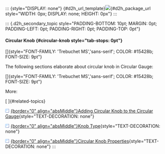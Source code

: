 ::: {style="DISPLAY: none"}
[](ms-xhelp:///?Id=d2h_url_template){#d2h_url_template}![](!package_url!){#d2h_package_url style="WIDTH: 0px; DISPLAY: none; HEIGHT: 0px"}
:::

::: {.d2h_secondary_topic style="PADDING-BOTTOM: 10pt; MARGIN: 0pt; PADDING-LEFT: 0pt; PADDING-RIGHT: 0pt; PADDING-TOP: 0pt"}
#### Circular Knob {#circular-knob style="tab-stops: 0pt"}

[]{style="FONT-FAMILY: 'Trebuchet MS','sans-serif'; COLOR: #15428b; FONT-SIZE: 9pt"} 

The following sections elaborate about circular knob in Circular Gauge:

[]{style="FONT-FAMILY: 'Trebuchet MS','sans-serif'; COLOR: #15428b; FONT-SIZE: 9pt"} 

More:

[ ]{#related-topics}

[![](button.gif){border="0" align="absMiddle"}Adding Circular Knob to the Circular Gauge](ms-xhelp:///?Id=d5589125-f268-4bd9-ad96-f0ccec2eaf05){style="TEXT-DECORATION: none"}

[![](button.gif){border="0" align="absMiddle"}Knob Type](ms-xhelp:///?Id=238ceca1-c1e9-4861-97ef-051ced9cd07e){style="TEXT-DECORATION: none"}

[![](button.gif){border="0" align="absMiddle"}Circular Knob Properties](ms-xhelp:///?Id=e9fc409b-1dc5-4102-86ab-6a864c555ac6){style="TEXT-DECORATION: none"}
:::
